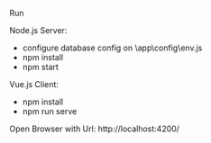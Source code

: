 Run

Node.js Server: 

- configure database config on \app\config\env.js
- npm install
- npm start

Vue.js Client: 

- npm install
- npm run serve


Open Browser with Url: http://localhost:4200/
